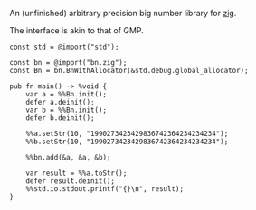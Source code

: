 An (unfinished) arbitrary precision big number library for [zig](http://ziglang.org/).

The interface is akin to that of GMP.

```
const std = @import("std");

const bn = @import("bn.zig");
const Bn = bn.BnWithAllocator(&std.debug.global_allocator);

pub fn main() -> %void {
    var a = %%Bn.init();
    defer a.deinit();
    var b = %%Bn.init();
    defer b.deinit();

    %%a.setStr(10, "1990273423429836742364234234234");
    %%b.setStr(10, "1990273423429836742364234234234");

    %%bn.add(&a, &a, &b);

    var result = %%a.toStr();
    defer result.deinit();
    %%std.io.stdout.printf("{}\n", result);
}
```
